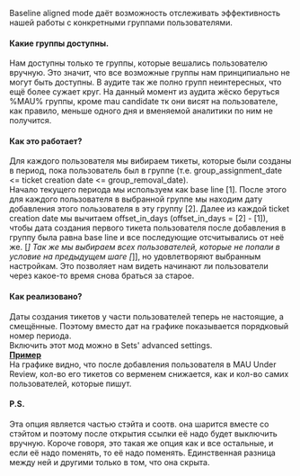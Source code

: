 Baseline aligned mode даёт возможность отслеживать эффективность нашей работы с конкретными группами пользователями.
#### Какие группы доступны.
Нам доступны только те группы, которые вешались пользователю вручную. Это значит, что все возможные группы нам принципиально не могут быть доступны. В аудите так же полно групп неинтересных, что ещё более сужает круг. На данный момент из аудита жёско беруться %MAU% группы, кроме mau candidate тк они висят на пользователе, как правило, меньше одного дня и вменяемой аналитики по ним не получится.
#### Как это работает?
Для каждого пользователя мы вибираем тикеты, которые были созданы в период, пока пользователь был в группе (т.е. group_assignment_date <= ticket creation date <= group_removal_date).<br>
Начало текущего периода мы используем как base line [1].
После этого для каждого пользователя в выбранной группе мы находим дату добавления этого пользователя в эту группу [2].
Далее из каждой ticket creation date мы вычитаем offset_in_days (offset_in_days = [2] - [1]), чтобы дата создания первого тикета пользователя после добавления в группу была равна base line и все последующие отсчитывались от неё же. [*]
Так же мы выбираем всех пользователей, которые не попали в условие на предыдущем шаге [*]], но удовлетворяют выбранным настройкам.
Это позволяет нам видеть начинают ли пользователи через какое-то время снова браться за старое.
#### Как реализовано?
Даты создания тикетов у части пользователей теперь не настоящие, а смещённые. Поэтому вместо дат на графике показывается порядковый номер периода.<br>
Включить этот мод можно в Sets' advanced settings.<br> 
[<b>Пример</b>](http://ubuntu-support.corp.devexpress.com/CustomersActivity/390c03fc482ae0a147473e0c90e5a251)<br>
На графике видно, что после добавления пользователя в MAU Under Review, кол-во его тикетов со верменем снижается, как и кол-во самих пользователей, которые пишут.
#### P.S.
Эта опция является частью стэйта и соотв. она шарится вместе со стэйтом и поэтому после открытия ссылки её надо будет выключить вручную. Короче говоря, это такая же опция как и все остальные, и если её надо поменять, то её надо поменять. Единственная разница между ней и другими только в том, что она скрыта.